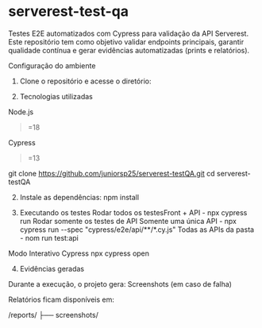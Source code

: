 # serverest-test-qa
Testes E2E automatizados com Cypress para validação da API Serverest.
Este repositório tem como objetivo validar endpoints principais, garantir qualidade contínua e gerar evidências automatizadas (prints e relatórios).

Configuração do ambiente
1. Clone o repositório e acesse o diretório:

2. Tecnologias utilizadas

Node.js
 >=18

Cypress
 >=13

git clone https://github.com/juniorsp25/serverest-testQA.git
cd serverest-testQA

2. Instale as dependências:
npm install

3. Executando os testes
Rodar todos os testesFront + API - npx cypress run
Rodar somente os testes de API
 Somente uma única API - npx cypress run --spec "cypress/e2e/api/**/*.cy.js"
Todas as APIs da pasta - nom run test:api

Modo Interativo Cypress 
npx cypress open 

4. Evidências geradas

Durante a execução, o projeto gera:
Screenshots (em caso de falha)

Relatórios ficam disponíveis em:

/reports/
  ├── screenshots/
 


